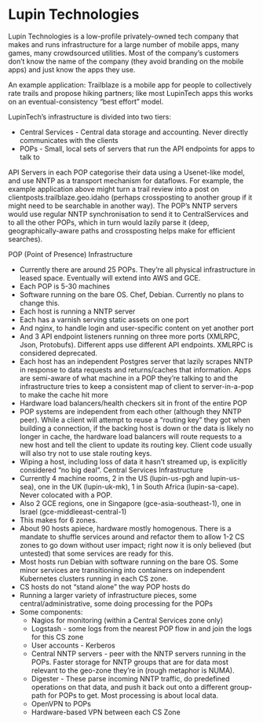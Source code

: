 # Lupin Technologies

Lupin Technologies is a low-profile privately-owned tech company that makes and runs infrastructure for a large number of mobile apps, many games, many crowdsourced utilities. Most of the company’s customers don’t know the name of the company (they avoid branding on the mobile apps) and just know the apps they use.

An example application: Trailblaze is a mobile app for people to collectively rate trails and propose hiking partners; like most LupinTech apps this works on an eventual-consistency “best effort” model.

LupinTech’s infrastructure is divided into two tiers:

- Central Services - Central data storage and accounting. Never directly communicates with the clients
- POPs - Small, local sets of servers that run the API endpoints for apps to talk to

API Servers in each POP categorise their data using a Usenet-like model, and use NNTP as a transport mechanism for dataflows. For example, the example application above might turn a trail review into a post on clientposts.trailblaze.geo.idaho (perhaps crossposting to another group if it might need to be searchable in another way). The POP’s NNTP servers would use regular NNTP synchronisation to send it to CentralServices and to all the other POPs, which in turn would lazily parse it (deep, geographically-aware paths and crossposting helps make for efficient searches). 


POP (Point of Presence) Infrastructure
- Currently there are around 25 POPs. They’re all physical infrastructure in leased space. Eventually will extend into AWS and GCE.
- Each POP is 5-30 machines
- Software running on the bare OS. Chef, Debian. Currently no plans to change this.
- Each host is running a NNTP server
- Each has a varnish serving static assets on one port
- And nginx, to handle login and user-specific content on yet another port
- And 3 API endpoint listeners running on three more ports (XMLRPC, Json, Protobufs). Different apps use different API endpoints. XMLRPC is considered deprecated.
- Each host has an independent Postgres server that lazily scrapes NNTP in response to data requests and returns/caches that information. Apps are semi-aware of what machine in a POP they’re talking to and the infrastructure tries to keep a consistent map of client to server-in-a-pop to make the cache hit more
- Hardware load balancers/health checkers sit in front of the entire POP
- POP systems are independent from each other (although they NNTP peer). While a client will attempt to reuse a “routing key” they got when building a connection, if the backing host is down or the data is likely no longer in cache, the hardware load balancers will route requests to a new host and tell the client to update its routing key. Client code usually will also try not to use stale routing keys.
- Wiping a host, including loss of data it hasn’t streamed up, is explicitly considered “no big deal”.
Central Services Infrastructure
- Currently 4 machine rooms, 2 in the US (lupin-us-pgh and lupin-us-sea), one in the UK (lupin-uk-mk), 1 in South Africa (lupin-sa-cape). Never colocated with a POP.
- Also 2 GCE regions, one in Singapore (gce-asia-southeast-1), one in Israel (gce-middleeast-central-1)
- This makes for 6 zones.
- About 90 hosts apiece, hardware mostly homogenous. There is a mandate to shuffle services around and refactor them to allow 1-2 CS zones to go down without user impact; right now it is only believed (but untested) that some services are ready for this.
- Most hosts run Debian with software running on the bare OS. Some minor services are transitioning into containers on independent Kubernetes clusters running in each CS zone.
- CS hosts do not “stand alone” the way POP hosts do
- Running a larger variety of infrastructure pieces, some central/administrative, some doing processing for the POPs
- Some components:
  - Nagios for monitoring (within a Central Services zone only)
  - Logstash - some logs from the nearest POP flow in and join the logs for this CS zone
  - User accounts - Kerberos
  - Central NNTP servers - peer with the NNTP servers running in the POPs. Faster storage for NNTP groups that are for data most relevant to the geo-zone they’re in (rough metaphor is NUMA).
  - Digester - These parse incoming NNTP traffic, do predefined operations on that data, and push it back out onto a different group-path for POPs to get. Most processing is about local data.
  - OpenVPN to POPs
  - Hardware-based VPN between each CS Zone
